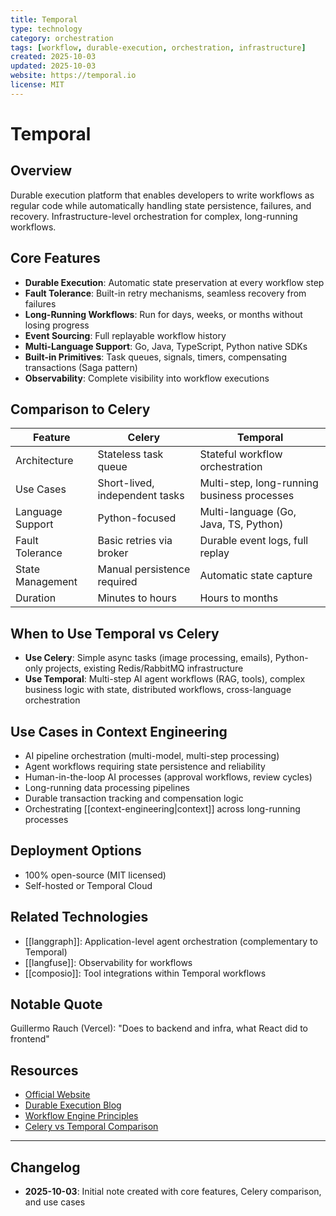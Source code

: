 ```yaml
---
title: Temporal
type: technology
category: orchestration
tags: [workflow, durable-execution, orchestration, infrastructure]
created: 2025-10-03
updated: 2025-10-03
website: https://temporal.io
license: MIT
---
```


# Temporal

## Overview

Durable execution platform that enables developers to write workflows as regular code while automatically handling state persistence, failures, and recovery. Infrastructure-level orchestration for complex, long-running workflows.

## Core Features

- **Durable Execution**: Automatic state preservation at every workflow step
- **Fault Tolerance**: Built-in retry mechanisms, seamless recovery from failures
- **Long-Running Workflows**: Run for days, weeks, or months without losing progress
- **Event Sourcing**: Full replayable workflow history
- **Multi-Language Support**: Go, Java, TypeScript, Python native SDKs
- **Built-in Primitives**: Task queues, signals, timers, compensating transactions (Saga pattern)
- **Observability**: Complete visibility into workflow executions

## Comparison to Celery

| Feature | Celery | Temporal |
|---------|--------|----------|
| Architecture | Stateless task queue | Stateful workflow orchestration |
| Use Cases | Short-lived, independent tasks | Multi-step, long-running business processes |
| Language Support | Python-focused | Multi-language (Go, Java, TS, Python) |
| Fault Tolerance | Basic retries via broker | Durable event logs, full replay |
| State Management | Manual persistence required | Automatic state capture |
| Duration | Minutes to hours | Hours to months |

## When to Use Temporal vs Celery

- **Use Celery**: Simple async tasks (image processing, emails), Python-only projects, existing Redis/RabbitMQ infrastructure
- **Use Temporal**: Multi-step AI agent workflows (RAG, tools), complex business logic with state, distributed workflows, cross-language orchestration

## Use Cases in Context Engineering

- AI pipeline orchestration (multi-model, multi-step processing)
- Agent workflows requiring state persistence and reliability
- Human-in-the-loop AI processes (approval workflows, review cycles)
- Long-running data processing pipelines
- Durable transaction tracking and compensation logic
- Orchestrating [[context-engineering|context]] across long-running processes

## Deployment Options

- 100% open-source (MIT licensed)
- Self-hosted or Temporal Cloud

## Related Technologies

- [[langgraph]]: Application-level agent orchestration (complementary to Temporal)
- [[langfuse]]: Observability for workflows
- [[composio]]: Tool integrations within Temporal workflows

## Notable Quote

Guillermo Rauch (Vercel): "Does to backend and infra, what React did to frontend"

## Resources

- [Official Website](https://temporal.io/)
- [Durable Execution Blog](https://temporal.io/blog/durable-execution-in-distributed-systems-increasing-observability)
- [Workflow Engine Principles](https://temporal.io/blog/workflow-engine-principles)
- [Celery vs Temporal Comparison](https://pedrobuzzi.hashnode.dev/celery-vs-temporalio)

---

## Changelog

- **2025-10-03**: Initial note created with core features, Celery comparison, and use cases
